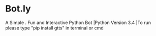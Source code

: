 # Bot.ly
A Simple . Fun and Interactive Python Bot
  |Python Version 3.4
  |To run please type "pip install gtts" in terminal or cmd
